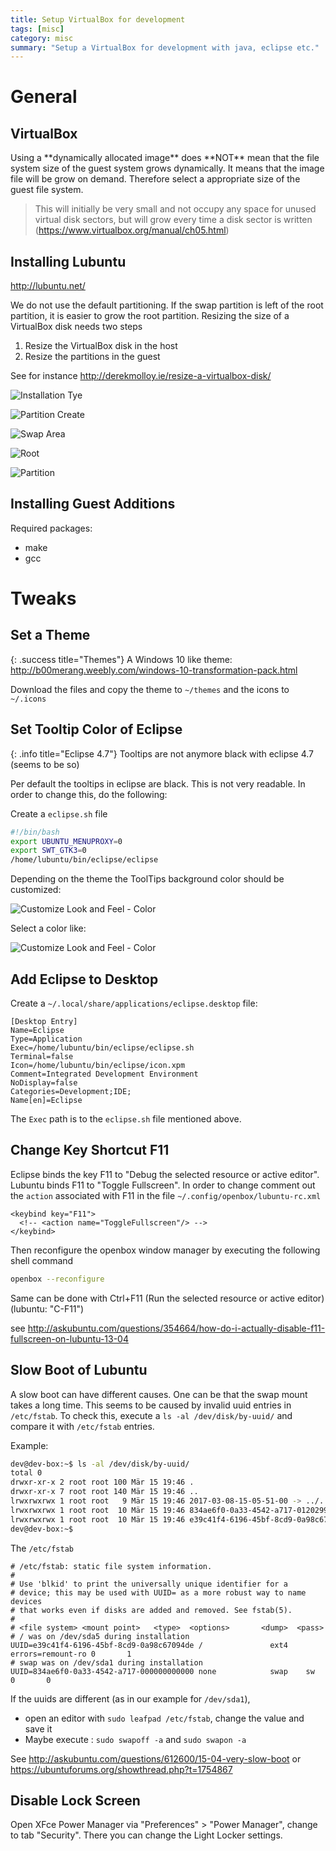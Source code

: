 ```yaml
---
title: Setup VirtualBox for development
tags: [misc]
category: misc
summary: "Setup a VirtualBox for development with java, eclipse etc."
---
```


# General

## VirtualBox

<div class="danger" title="Dynamically allocated image" markdown="1">
Using a **dynamically allocated image** does **NOT** mean that the file system size of the guest system grows dynamically. It means that the image file will be grow on demand. Therefore select a appropriate size of the guest file system. 

> This will initially be very small and not occupy any space for unused virtual disk sectors, but will grow every time a disk sector is written  
(https://www.virtualbox.org/manual/ch05.html) 

</div>

## Installing Lubuntu

<http://lubuntu.net/>

<div class="success" title="Partition" markdown="1">
We do not use the default partitioning. If the swap partition is left of the root partition, it is easier to grow the root partition. Resizing the size of a VirtualBox disk needs two steps

1. Resize the VirtualBox disk in the host
2. Resize the partitions in the guest

See for instance <http://derekmolloy.ie/resize-a-virtualbox-disk/>
</div>

![Installation Tye](setup_virtual_box_for_development/lubuntu_install_1.png  "Installation Type")

![Partition Create](setup_virtual_box_for_development/lubuntu_install_2.png  "Partition Create")

![Swap Area](setup_virtual_box_for_development/lubuntu_install_3.png  "Swap Area")

![Root](setup_virtual_box_for_development/lubuntu_install_4.png  "Root")

![Partition](setup_virtual_box_for_development/lubuntu_install_5.png  "Partition")


## Installing Guest Additions
 
 Required packages:
 
* make
* gcc

# Tweaks

## Set a Theme

{: .success title="Themes"}
A Windows 10 like theme:
<http://b00merang.weebly.com/windows-10-transformation-pack.html>

Download the files and copy the theme to `~/themes` and the icons to `~/.icons`

## Set Tooltip Color of Eclipse

{: .info title="Eclipse 4.7"}
Tooltips are not anymore black with eclipse 4.7 (seems to be so)

Per default the tooltips in eclipse are black. This is not very readable. In order to change this, do the following:

Create a `eclipse.sh` file

~~~bash
#!/bin/bash
export UBUNTU_MENUPROXY=0
export SWT_GTK3=0
/home/lubuntu/bin/eclipse/eclipse
~~~

Depending on the theme the ToolTips background color should be customized:

![Customize Look and Feel - Color](setup_virtual_box_for_development/customizeLookAndFeel.png)

Select a color like:

![Customize Look and Feel - Color](setup_virtual_box_for_development/pickAColor.png)

## Add Eclipse to Desktop

Create a `~/.local/share/applications/eclipse.desktop` file:

~~~
[Desktop Entry]
Name=Eclipse
Type=Application
Exec=/home/lubuntu/bin/eclipse/eclipse.sh
Terminal=false
Icon=/home/lubuntu/bin/eclipse/icon.xpm
Comment=Integrated Development Environment
NoDisplay=false
Categories=Development;IDE;
Name[en]=Eclipse
~~~

The `Exec` path is to the `eclipse.sh` file mentioned above.

## Change Key Shortcut F11

Eclipse binds the key F11 to "Debug the selected resource or active editor". Lubuntu binds F11 to "Toggle Fullscreen". In order to change comment out the `action` associated with F11 in the file `~/.config/openbox/lubuntu-rc.xml`

~~~
<keybind key="F11">
  <!-- <action name="ToggleFullscreen"/> -->
</keybind>
~~~

Then reconfigure the openbox window manager by executing the following shell command

~~~bash
openbox --reconfigure
~~~

Same can be done with Ctrl+F11 (Run the selected resource or active editor) (lubuntu: "C-F11")

see <http://askubuntu.com/questions/354664/how-do-i-actually-disable-f11-fullscreen-on-lubuntu-13-04>

## Slow Boot of Lubuntu

A slow boot can have different causes. One can be that the swap mount takes a long time. This seems to be caused by invalid uuid entries in `/etc/fstab`. To check this, execute a `ls -al /dev/disk/by-uuid/` and compare it with  `/etc/fstab` entries.

Example:

~~~bash
dev@dev-box:~$ ls -al /dev/disk/by-uuid/
total 0
drwxr-xr-x 2 root root 100 Mär 15 19:46 .
drwxr-xr-x 7 root root 140 Mär 15 19:46 ..
lrwxrwxrwx 1 root root   9 Mär 15 19:46 2017-03-08-15-05-51-00 -> ../../sr0
lrwxrwxrwx 1 root root  10 Mär 15 19:46 834ae6f0-0a33-4542-a717-0120299a97f5 -> ../../sda1
lrwxrwxrwx 1 root root  10 Mär 15 19:46 e39c41f4-6196-45bf-8cd9-0a98c67094de -> ../../sda5
dev@dev-box:~$ 
~~~

The  `/etc/fstab`
~~~
# /etc/fstab: static file system information.
#
# Use 'blkid' to print the universally unique identifier for a
# device; this may be used with UUID= as a more robust way to name devices
# that works even if disks are added and removed. See fstab(5).
#
# <file system> <mount point>   <type>  <options>       <dump>  <pass>
# / was on /dev/sda5 during installation
UUID=e39c41f4-6196-45bf-8cd9-0a98c67094de /               ext4    errors=remount-ro 0       1
# swap was on /dev/sda1 during installation
UUID=834ae6f0-0a33-4542-a717-000000000000 none            swap    sw              0       0
~~~

If the uuids are different (as in our example for `/dev/sda1`), 

* open an editor with  `sudo leafpad /etc/fstab`, change the value and save it
* Maybe execute : `sudo swapoff -a` and `sudo swapon -a` 

See <http://askubuntu.com/questions/612600/15-04-very-slow-boot> or <https://ubuntuforums.org/showthread.php?t=1754867>

## Disable Lock Screen

Open XFce Power Manager via "Preferences" > "Power Manager", change to tab "Security". There you can change the Light Locker settings.
